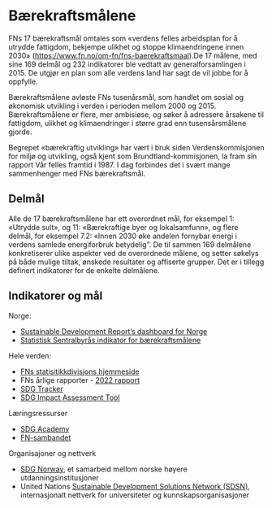 # Bærekraftsmålene

FNs 17 bærekraftsmål omtales som «verdens felles arbeidsplan for å utrydde fattigdom, bekjempe ulikhet og stoppe klimaendringene innen 2030» (https://www.fn.no/om-fn/fns-baerekraftsmaal).De 17 målene, med sine 169 delmål og 232 indikatorer ble vedtatt av generalforsamlingen i 2015. De utgjør en plan som alle verdens land har sagt de vil jobbe for å oppfylle. 

Bærekraftsmålene avløste FNs tusenårsmål, som handlet om sosial og økonomisk utvikling i verden i perioden mellom 2000 og 2015. Bærekraftsmålene er flere, mer ambisiøse, og søker å adressere årsakene til fattigdom, ulikhet og klimaendringer i større grad enn tusensårsmålene gjorde. 

Begrepet «bærekraftig utvikling» har vært i bruk siden Verdenskommisjonen for miljø og utvikling, også kjent som Brundtland-kommisjonen, la fram sin rapport Vår felles framtid i 1987. I dag forbindes det i svært mange sammenhenger med FNs bærekraftsmål. 

## Delmål

Alle de 17 bærekraftsmålene har ett overordnet mål, for eksempel 1: «Utrydde sult», og 11: «Bærekraftige byer og lokalsamfunn», og flere delmål, for eksempel 7.2: «Innen 2030 øke andelen fornybar energi i verdens samlede energiforbruk betydelig”. De til sammen 169 delmålene konkretiserer ulike aspekter ved de overordnede målene, og setter søkelys på både mulige tiltak, ønskede resultater og affiserte grupper. Det er i tillegg definert indikatorer for de enkelte delmålene. 

## Indikatorer og mål

Norge:
-	[Sustainable Development Report’s dashboard for Norge](https://dashboards.sdgindex.org/profiles/norway)
- [Statistisk Sentralbyrås indikator for bærekraftsmålene](https://www.ssb.no/sdg)

Hele verden:
- [FNs statisitikkdivisjons hjemmeside](https://unstats.un.org/sdgs/dataportal)
- FNs årlige rapporter - [2022 rapport](https://unstats.un.org/sdgs/report/2022/)
- [SDG Tracker](https://sdg-tracker.org/)
- [SDG Impact Assessment Tool](https://sdgimpactassessmenttool.org/)

Læringsressurser
- [SDG Academy](https://sdgacademy.org/) 
-	[FN-sambandet](https://www.fn.no/om-fn/fns-baerekraftsmaal)

Organisajoner og nettverk
-	[SDG Norway](https://www.uib.no/en/sdgnorway/127053/about-sdg-norway), et samarbeid mellom norske høyere utdanningsinstitusjoner
-	United Nations [Sustainable Development Solutions Network (SDSN)](https://www.unsdsn.org/), internasjonalt nettverk for universiteter og kunnskapsorganisasjoner
